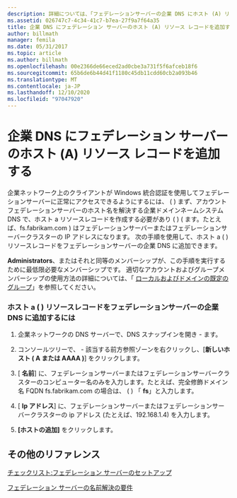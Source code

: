 ```yaml
---
description: 詳細については、「フェデレーションサーバーの企業 DNS にホスト (A) リソースレコードを追加する」を参照してください。
ms.assetid: 026747c7-4c34-41c7-b7ea-27f9a7f64a35
title: 企業 DNS にフェデレーション サーバーのホスト (A) リソース レコードを追加する
author: billmath
manager: femila
ms.date: 05/31/2017
ms.topic: article
ms.author: billmath
ms.openlocfilehash: 00e2366de66eced2ad0cbe3a731f5f6afceb18f6
ms.sourcegitcommit: 65b6de6b44d41f1180c45db11cdd60cb2a093b46
ms.translationtype: MT
ms.contentlocale: ja-JP
ms.lasthandoff: 12/10/2020
ms.locfileid: "97047920"
---
```

# <a name="add-a-host-a-resource-record-to-corporate-dns-for-a-federation-server"></a>企業 DNS にフェデレーション サーバーのホスト (A) リソース レコードを追加する



企業ネットワーク上のクライアントが Windows 統合認証を使用してフェデレーションサーバーに正常にアクセスできるようにするには、 \( \) まず、アカウントフェデレーションサーバーのホスト名を解決する企業ドメインネームシステム DNS で、ホスト a リソースレコードを作成する必要があり \( \) \( ます。たとえば、fs.fabrikam.com \) はフェデレーションサーバーまたはフェデレーションサーバークラスターの IP アドレスになります。 次の手順を使用して、ホスト a \( \) リソースレコードをフェデレーションサーバーの企業 DNS に追加できます。

**Administrators**、またはそれと同等のメンバーシップが、この手順を実行するために最低限必要なメンバーシップです。  適切なアカウントおよびグループメンバーシップの使用方法の詳細については、「 [ローカルおよびドメインの既定のグループ](https://go.microsoft.com/fwlink/?LinkId=83477)」を参照してください。

### <a name="to-add-a-host-a-resource-record-to-corporate-dns-for-a-federation-server"></a>ホスト a \( \) リソースレコードをフェデレーションサーバーの企業 DNS に追加するには

1.  企業ネットワークの DNS サーバーで、DNS スナップインを開き \- ます。

2.  コンソールツリーで、 \- 該当する前方参照ゾーンを右クリックし、[**新しいホスト \( A または AAAA \)**] をクリックします。

3.  [ **名前**] に、フェデレーションサーバーまたはフェデレーションサーバークラスターのコンピューター名のみを入力します。たとえば、完全修飾ドメイン名 FQDN fs.fabrikam.com の場合は、 \( \) 「 **fs**」と入力します。

4.  [ **Ip アドレス**] に、フェデレーションサーバーまたはフェデレーションサーバークラスターの ip アドレス (たとえば、192.168.1.4) を入力します。

5.  **[ホストの追加]** をクリックします。

## <a name="additional-references"></a>その他のリファレンス
[チェックリスト:フェデレーション サーバーのセットアップ](Checklist--Setting-Up-a-Federation-Server.md)

[フェデレーション サーバーの名前解決の要件](/previous-versions/windows/it-pro/windows-server-2012-R2-and-2012/dd807055(v=ws.11))


